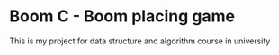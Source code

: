 <h1>Boom C - Boom placing game</h1>
<h>This is my project for data structure and algorithm course in university</h>
